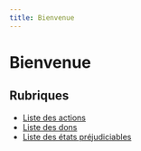 ```yaml
---
title: Bienvenue
---
```

# Bienvenue

## Rubriques

- [Liste des actions](actions/index.html)
- [Liste des dons](dons/index.html)
- [Liste des états préjudiciables](etats/index.html)
